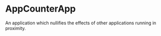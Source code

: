 AppCounterApp
=============

An application which nullifies the effects of other applications running in proximity.